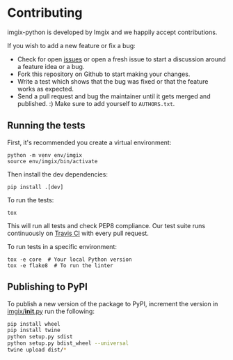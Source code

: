 Contributing
============

imgix-python is developed by Imgix and we happily accept contributions.

If you wish to add a new feature or fix a bug:

- Check for open [issues](https://github.com/imgix/imgix-python/issues) or open
  a fresh issue to start a discussion around a feature idea or a bug.
- Fork this repository on Github to start making your changes.
- Write a test which shows that the bug was fixed or that the feature works
  as expected.
- Send a pull request and bug the maintainer until it gets merged and published.
  :) Make sure to add yourself to ``AUTHORS.txt``.


Running the tests
-----------------

First, it's recommended you create a virtual environment:
```
python -m venv env/imgix
source env/imgix/bin/activate
```

Then install the dev dependencies:
```
pip install .[dev]
```

To run the tests:
```
tox
```
This will run all tests and check PEP8 compliance. Our test suite runs
continuously on [Travis CI](https://travis-ci.org/imgix/imgix-python) with
every pull request.

To run tests in a specific environment:
```
tox -e core  # Your local Python version
tox -e flake8  # To run the linter
```

Publishing to PyPI
------------------

To publish a new version of the package to PyPI, increment the version in [imgix/__init__.py](https://github.com/imgix/imgix-python/blob/main/imgix/__init__.py) run the following:

```bash
pip install wheel
pip install twine
python setup.py sdist
python setup.py bdist_wheel --universal
twine upload dist/*
```
